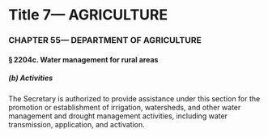 
# Title 7— AGRICULTURE
### CHAPTER 55— DEPARTMENT OF AGRICULTURE
#### § 2204c. Water management for rural areas
##### (b) Activities

The Secretary is authorized to provide assistance under this section for the promotion or establishment of irrigation, watersheds, and other water management and drought management activities, including water transmission, application, and activation.
